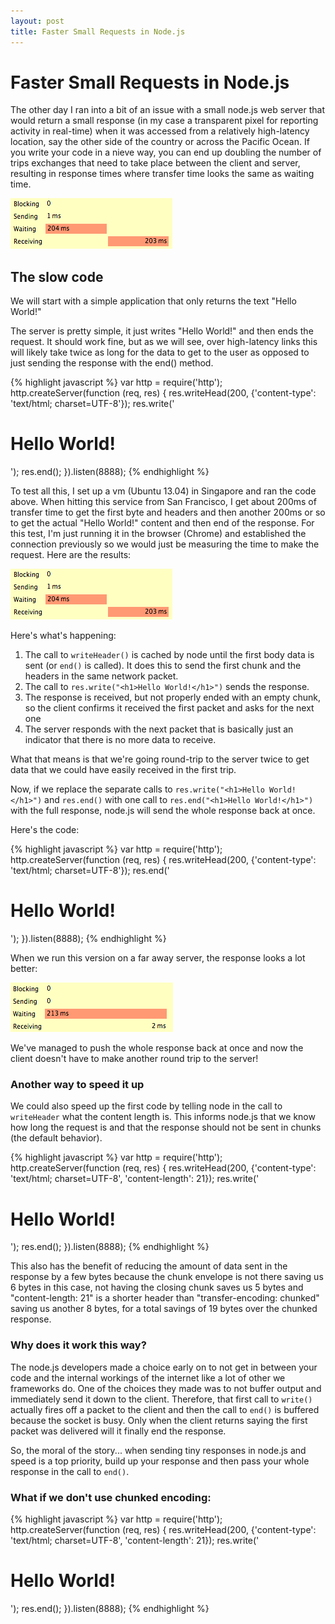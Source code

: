 ```yaml
---
layout: post
title: Faster Small Requests in Node.js
---
```



# Faster Small Requests in Node.js

The other day I ran into a bit of an issue with a small node.js web server that would return a small response (in my case a transparent pixel for reporting activity in real-time) when it was accessed from a relatively high-latency location, say the other side of the country or across the Pacific Ocean. If you write your code in a nieve way, you can end up doubling the number of trips exchanges that need to take place between the client and server, resulting in response times where transfer time looks the same as waiting time.

![response timing write() and then end()](/img/2013-05-18-small-requests-in-nodejs/write-then-end.png)

## The slow code

We will start with a simple application that only returns the text "Hello World!"

The server is pretty simple, it just writes "Hello World!" and then ends the request. It should work fine, but as we will see, over high-latency links this will likely take twice as long for the data to get to the user as opposed to just sending the response with the end() method.

{% highlight javascript %}
var http = require('http');
http.createServer(function (req, res) { 
    res.writeHead(200, {'content-type': 'text/html; charset=UTF-8'});
    res.write('<h1>Hello World!</h1>');
    res.end();
}).listen(8888);
{% endhighlight %}

To test all this, I set up a vm (Ubuntu 13.04) in Singapore and ran the code above. When hitting this service from San Francisco, I get about 200ms of transfer time to get the first byte and headers and then another 200ms or so to get the actual "Hello World!" content and then end of the response. For this test, I'm just running it in the browser (Chrome) and established the connection previously so we would just be measuring the time to make the request. Here are the results:

![response timing write() and then end()](/img/2013-05-18-small-requests-in-nodejs/write-then-end.png)

Here's what's happening:
1. The call to `writeHeader()` is cached by node until the first body data is sent (or `end()` is called). It does this to send the first chunk and the headers in the same network packet.
2. The call to `res.write("<h1>Hello World!</h1>")` sends the response.
3. The response is received, but not properly ended with an empty chunk, so the client confirms it received the first packet and asks for the next one
4. The server responds with the next packet that is basically just an indicator that there is no more data to receive.

What that means is that we're going round-trip to the server twice to get data that we could have easily received in the first trip.

Now, if we replace the separate calls to `res.write("<h1>Hello World!</h1>")` and `res.end()` with one call to `res.end("<h1>Hello World!</h1>")` with the full response, node.js will send the whole response back at once.

Here's the code:

{% highlight javascript %}
var http = require('http');
http.createServer(function (req, res) { 
    res.writeHead(200, {'content-type': 'text/html; charset=UTF-8'});
    res.end('<h1>Hello World!</h1>');
}).listen(8888);
{% endhighlight %}

When we run this version on a far away server, the response looks a lot better:

![response timing write() and then end()](/img/2013-05-18-small-requests-in-nodejs/just-end.png)

We've managed to push the whole response back at once and now the client doesn't have to make another round trip to the server!

### Another way to speed it up

We could also speed up the first code by telling node in the call to `writeHeader` what the content length is. This informs node.js that we know how long the request is and that the response should not be sent in chunks (the default behavior). 

{% highlight javascript %}
var http = require('http');
http.createServer(function (req, res) { 
    res.writeHead(200, {'content-type': 'text/html; charset=UTF-8', 'content-length': 21});
    res.write('<h1>Hello World!</h1>');
    res.end();
}).listen(8888);
{% endhighlight %}

This also has the benefit of reducing the amount of data sent in the response by a few bytes because the chunk envelope is not there saving us 6 bytes in this case, not having the closing chunk saves us 5 bytes and "content-length: 21" is a shorter header than "transfer-encoding: chunked" saving us another 8 bytes, for a total savings of 19 bytes over the chunked response.


### Why does it work this way?

The node.js developers made a choice early on to not get in between your code and the internal workings of the internet like a lot of other we frameworks do. One of the choices they made was to not buffer output and immediately send it down to the client. Therefore, that first call to `write()` actually fires off a packet to the client and then the call to `end()` is buffered because the socket is busy. Only when the client returns saying the first packet was delivered will it finally end the response.

So, the moral of the story...  when sending tiny responses in node.js and speed is a top priority, build up your response and then pass your whole response in the call to `end()`.



### What if we don't use chunked encoding:


{% highlight javascript %}
var http = require('http');
http.createServer(function (req, res) { 
    res.writeHead(200, {'content-type': 'text/html; charset=UTF-8', 'content-length': 21});
    res.write('<h1>Hello World!</h1>');
    res.end();
}).listen(8888);
{% endhighlight %}
